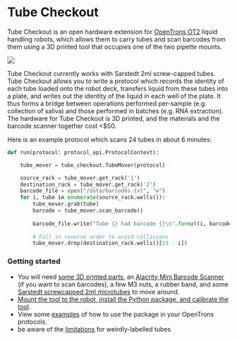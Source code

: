 # Tube Checkout

Tube Checkout is an open hardware extension for [OpenTrons OT2](http://opentrons.com) liquid handling robots, which allows them to carry tubes and scan barcodes from them using a 3D printed tool that occupies one of the two pipette mounts.


<img src=https://github.com/theosanderson/tube_checkout/blob/master/Documentation/tubemover30.gif>


Tube Checkout currently works with Sarstedt 2ml screw-capped tubes. Tube Checkout allows you to write a protocol which records the identity of each tube loaded onto the robot deck, transfers liquid from these tubes into a plate, and writes out the identity of the liquid in each well of the plate. It thus forms a bridge between operations performed per-sample (e.g. collection of saliva) and those performed in batches (e.g. RNA extraction). The hardware for Tube Checkout is 3D printed, and the materials and the barcode scanner together cost <$50.

Here is an example protocol which scans 24 tubes in about 6 minutes:

```py
def run(protocol: protocol_api.ProtocolContext):

    tube_mover = tube_checkout.TubeMover(protocol)

    source_rack = tube_mover.get_rack('1')
    destination_rack = tube_mover.get_rack('2')
    barcode_file = open("/data/barcodes.txt", "w") 
    for i, tube in enumerate(source_rack.wells()):
        tube_mover.grab(tube)
        barcode = tube_mover.scan_barcode()
        
        barcode_file.write("Tube {} had barcode {}\n".format(i, barcode))
        
        # Fill in reverse order to avoid collisions
        tube_mover.drop(destination_rack.wells()[23 - i])
```


### Getting started
- You will need [some 3D printed parts](3D_Printing/README.md), an [Alacrity Mini Barcode Scanner](https://www.amazon.co.uk/gp/product/B07CXXVLSD/ref=ppx_yo_dt_b_asin_title_o05_s00?ie=UTF8&psc=1) (if you want to scan barcodes), a few M3 nuts, a rubber band, and some [Sarstedt screwcapped 2ml microtubes](https://www.fishersci.com/shop/products/2ml-sc-mtube-cbs-gwb-st-cs1000/50809242) to move around.
- [Mount the tool to the robot, install the Python package, and calibrate the tool](Installation.md).
- View some [examples](Examples.md) of how to use the package in your OpenTrons protocols.
- be aware of the [limitations](https://github.com/theosanderson/tube_checkout/blob/master/limitations_and_mitigation.md) for weirdly-labelled tubes
